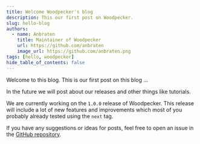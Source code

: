 ```yaml
---
title: Welcome Woodpecker's blog
description: This our first post on Woodpecker.
slug: hello-blog
authors:
  - name: Anbraten
    title: Maintainer of Woodpecker
    url: https://github.com/anbraten
    image_url: https://github.com/anbraten.png
tags: [hello, woodpecker]
hide_table_of_contents: false
---
```


Welcome to this blog. This is our first post on this blog ...

<!--truncate-->

In the future we will  post about our releases and other things like tutorials.

We are currently working on the `1.0.0` release of Woodpecker. This release will include a lot of new features and improvements which most of you probably already tested using the `next` tag.

If you have any suggestions or ideas for posts, feel free to open an issue in the [GitHub repository](https://github.com/woodpecker-ci/woodpecker).
